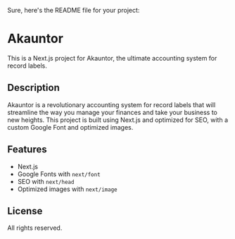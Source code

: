 Sure, here's the README file for your project:

# Akauntor

This is a Next.js project for Akauntor, the ultimate accounting system for record labels.

## Description

Akauntor is a revolutionary accounting system for record labels that will streamline the way you manage your finances and take your business to new heights. This project is built using Next.js and optimized for SEO, with a custom Google Font and optimized images.

## Features

- Next.js
- Google Fonts with `next/font`
- SEO with `next/head`
- Optimized images with `next/image`

## License

All rights reserved.
